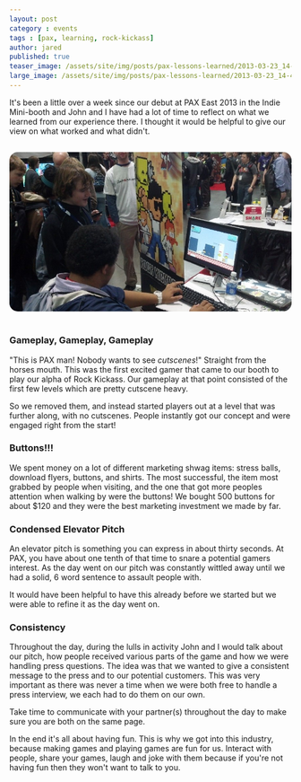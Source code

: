 ```yaml
---
layout: post
category : events
tags : [pax, learning, rock-kickass]
author: jared
published: true
teaser_image: /assets/site/img/posts/pax-lessons-learned/2013-03-23_14-45-54_182.jpg
large_image: /assets/site/img/posts/pax-lessons-learned/2013-03-23_14-45-54_182.jpg
---
```


It's been a little over a week since our debut at PAX East 2013 in the Indie Mini-booth and John and I have had a lot of time to reflect on what we learned from our experience there. I thought it would be helpful to give our view on what worked and what didn't.

<img src="/assets/site/img/posts/pax-lessons-learned/2013-03-23_14-45-54_182.jpg" style="border-radius: 15px; margin: 15px 0px;" />

### Gameplay, Gameplay, Gameplay
"This is PAX man! Nobody wants to see _cutscenes_!" Straight from the horses mouth. This was the first excited gamer that came to our booth to play our alpha of Rock Kickass. Our gameplay at that point consisted of the first few levels which are pretty cutscene heavy.

So we removed them, and instead started players out at a level that was further along, with no cutscenes. People instantly got our concept and were engaged right from the start!

### Buttons!!!
We spent money on a lot of different marketing shwag items: stress balls, download flyers, buttons, and shirts. The most successful, the item most grabbed by people when visiting, and the one that got more peoples attention when walking by were the buttons! We bought 500 buttons for about $120 and they were the best marketing investment we made by far.

### Condensed Elevator Pitch
An elevator pitch is something you can express in about thirty seconds. At PAX, you have about one tenth of that time to snare a potential gamers interest. As the day went on our pitch was constantly wittled away until we had a solid, 6 word sentence to assault people with.

It would have been helpful to have this already before we started but we were able to refine it as the day went on.

### Consistency
Throughout the day, during the lulls in activity John and I would talk about our pitch, how people received various parts of the game and how we were handling press questions. The idea was that we wanted to give a consistent message to the press and to our potential customers. This was very important as there was never a time when we were both free to handle a press interview, we each had to do them on our own.

Take time to communicate with your partner(s) throughout the day to make sure you are both on the same page.

In the end it's all about having fun. This is why we got into this industry, because making games and playing games are fun for us. Interact with people, share your games, laugh and joke with them because if you're not having fun then they won't want to talk to you.
